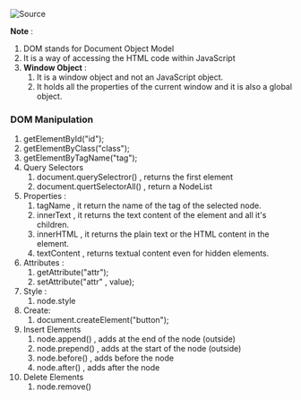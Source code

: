 ![Source](https://youtu.be/7zcXPCt8Ck0?list=PLGjplNEQ1it_oTvuLRNqXfz_v_0pq6unW)

**Note** :
1. DOM stands for Document Object Model
2. It is a way of accessing the HTML code within JavaScript
3. **Window Object** : 
	1. It is a window object and not an JavaScript object.
	2. It holds all the properties of the current window and it is also a global object.

### DOM Manipulation
1. getElementById("id");
2. getElementByClass("class");
3. getElementByTagName("tag");
4. Query Selectors
	1. document.querySelectror() , returns the first element
	2. document.quertSelectorAll() , return a NodeList
5. Properties :
	1. tagName , it return the name of the tag of the selected node.
	2. innerText , it returns the text content of the element and all it's children.
	3. innerHTML , it returns the plain text or the HTML content in the element.
	4. textContent , returns textual content even for hidden elements.
6. Attributes :
	1. getAttribute("attr");
	2. setAttribute("attr" , value);
7. Style :
	1. node.style
8. Create:
	1. document.createElement("button");
9. Insert Elements
	1. node.append() , adds at the end of the node (outside)
	2. node.prepend() , adds at the start of the node (outside)
	3. node.before() , adds before the node
	4. node.after() , adds after the node
10. Delete Elements
	1. node.remove()
